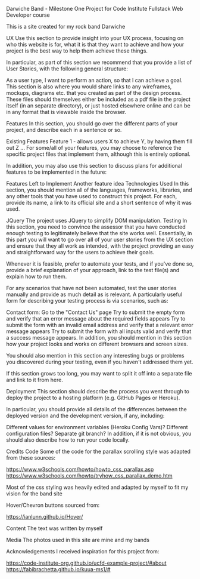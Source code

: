 Darwiche Band - Milestone One Project for Code Institute Fullstack Web Developer course


This is a site created for my rock band Darwiche

UX
Use this section to provide insight into your UX process, focusing on who this website is for, 
what it is that they want to achieve and how your project is the best way to help them achieve these things.

In particular, as part of this section we recommend that you provide a list of User Stories, with the following general structure:

As a user type, I want to perform an action, so that I can achieve a goal.
This section is also where you would share links to any wireframes, mockups, 
diagrams etc. that you created as part of the design process. 
These files should themselves either be included as a pdf file in the project itself (in an separate directory), 
or just hosted elsewhere online and can be in any format that is viewable inside the browser.

Features
In this section, you should go over the different parts of your project, and describe each in a sentence or so.

Existing Features
Feature 1 - allows users X to achieve Y, by having them fill out Z
...
For some/all of your features, you may choose to reference the specific project files that implement them, although this is entirely optional.

In addition, you may also use this section to discuss plans for additional features to be implemented in the future:

Features Left to Implement
Another feature idea
Technologies Used
In this section, you should mention all of the languages, frameworks, libraries, 
and any other tools that you have used to construct this project. For each, 
provide its name, a link to its official site and a short sentence of why it was used.

JQuery
The project uses JQuery to simplify DOM manipulation.
Testing
In this section, you need to convince the assessor that you have conducted enough testing to 
legitimately believe that the site works well. Essentially, in this part you will want to go 
over all of your user stories from the UX section and ensure that they all work as intended, 
with the project providing an easy and straightforward way for the users to achieve their goals.

Whenever it is feasible, prefer to automate your tests, and if you've done so, 
provide a brief explanation of your approach, link to the test file(s) and explain how to run them.

For any scenarios that have not been automated, test the user stories manually and provide as much 
detail as is relevant. A particularly useful form for describing your testing process is via scenarios, such as:

Contact form:
Go to the "Contact Us" page
Try to submit the empty form and verify that an error message about the required fields appears
Try to submit the form with an invalid email address and verify that a relevant error message appears
Try to submit the form with all inputs valid and verify that a success message appears.
In addition, you should mention in this section how your project looks and works on different browsers and screen sizes.

You should also mention in this section any interesting bugs or problems you discovered during your testing, even if you haven't addressed them yet.

If this section grows too long, you may want to split it off into a separate file and link to it from here.

Deployment
This section should describe the process you went through to deploy the project to a hosting platform (e.g. GitHub Pages or Heroku).

In particular, you should provide all details of the differences between the deployed version and the development version, if any, including:

Different values for environment variables (Heroku Config Vars)?
Different configuration files?
Separate git branch?
In addition, if it is not obvious, you should also describe how to run your code locally.

Credits
Code
Some of the code for the parallax scrolling style was adapted from these sources:

https://www.w3schools.com/howto/howto_css_parallax.asp
https://www.w3schools.com/howto/tryhow_css_parallax_demo.htm

Most of the css styling was heavily edited and adapted by myself to fit my vision for the band site

Hover/Chevron buttons sourced from:

https://ianlunn.github.io/Hover/

Content
The text was written by myself

Media
The photos used in this site are mine and my bands

Acknowledgements
I received inspiration for this project from:

https://code-institute-org.github.io/ucfd-example-project/#about
https://fabibrachetta.github.io/kuua-ms1/#
